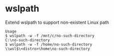 # wslpath
Extend wslpath to support non-existent Linux path

```
Usage
$ wslpath -w -f /mnt/c/no-such-directory
C:\no-such-directory
$ wslpath -w -f /home/no-such-directory
\\wsl$\<distro>\home\no-such-directory
```